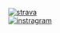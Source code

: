 [![strava](https://img.shields.io/badge/strava-000?style=for-the-badge&logo=strava&logoColor=orange)](https://www.strava.com/athletes/47159504)<br>
[![instragram](https://img.shields.io/badge/instragram-000?style=for-the-badge&logo=instagram&logoColor=blue)](https://www.instagram.com/renansouzzzz/)

